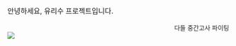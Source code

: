 
<br><font size="3" >안녕하세요, 유리수 프로젝트입니다. </font><br><br>
<marquee behavior = "alternate">다들 중간고사 파이팅</marquee>
<img src = "{{site.baseurl}}/assets/images/headtalk.png">
